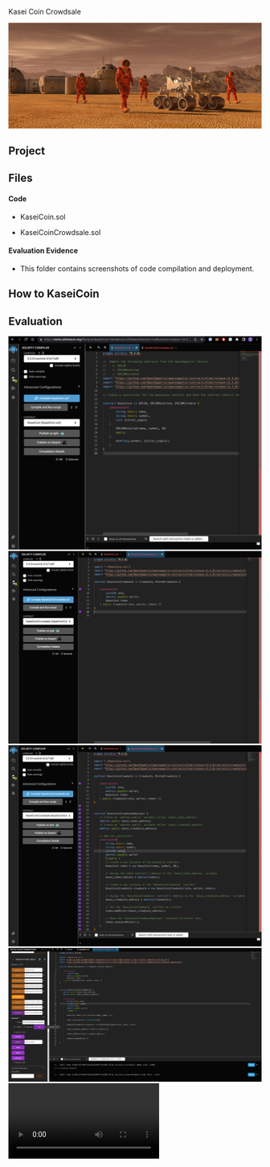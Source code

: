Kasei Coin Crowdsale

![alt=""](Images/application-image.png)

## Project



## Files

#### Code

- KaseiCoin.sol

- KaseiCoinCrowdsale.sol

#### Evaluation Evidence

- This folder contains screenshots of code compilation and deployment.


## How to KaseiCoin

## Evaluation
![kaseicoin_compiled](Evaluation/kaseicoin_compiled.png)
![kaseicoin_crowdsale_constructor_compiled](Evaluation/kaseicoin_crowdsale_constructor_compiled.png)
![kaseicoin_crowdsale_deployer_compiled](Evaluation/kaseicoin_crowdsale_deployer_compiled.png)
![kaseicoin_balance_check](Evaluation/kaseicoin_balance_check.png)
![kaseicoin_deploy_test](Evaluation/kaseicoin_deploy_test.mp4)
